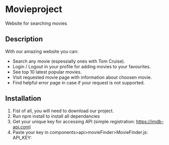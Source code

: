 # Movieproject

Website for searching movies

## Description

With our amazing website you can:

- Search any movie (espessially ones with Tom Cruise).
- Login / Logout in your profile for adding movies to your favourites.
- See top 10 latest popular movies.
- Visit requested movie page with information about choosen movie.
- Find helpful error page in case if your request is not supported.

## Installation

1. Fist of all, you will need to download our project.
2. Run npm install to install all dependancies
3. Get your unique key for accessing API (simple registration: https://imdb-api.com)
4. Paste your key in components>api>movieFinder>MovieFinder.js: API_KEY:
